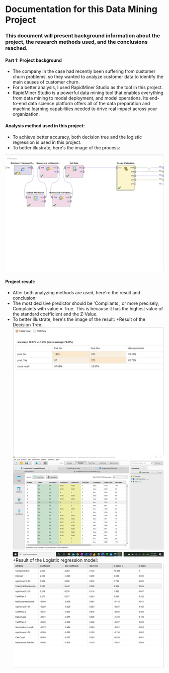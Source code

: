 # Documentation for this Data Mining Project

### This document will present background information about the project, the research methods used, and the conclusions reached.
#### Part 1: Project background

+ The company in the case had recently been suffering from customer churn problems, so they wanted to analyze customer data to identify the main causes of customer churn.
+ For a better analysis, I used RapidMiner Studio as the tool in this project.
+ RapidMiner Studio is a powerful data mining tool that enables everything from data mining to model deployment, and model operations. Its end-to-end data science platform offers all of the data preparation and machine learning capabilities needed to drive real impact across your organization.

#### Analysis method used in this project:

+ To achieve better accuracy, both decision tree and the logistic regression is used in this project.
+ To better illustrate, here's the image of the process:

![alt text](https://github.com/Abdullahluqmanov/Data-Mining-Project/blob/main/Process.jpg)

#### Project result:

+ After both analyzing methods are used, here're the result and conclusion:
+ The most decisive predictor should be 'Compliants', or more precisely, Complaints with value = True. This is because it has the highest value of the standard coefficient and the Z-Value.
+ To better illustrate, here's the image of the result:
+Result of the Decision Tree: 
![alt text](https://github.com/Abdullahluqmanov/Data-Mining-Project/blob/main/DT.jpg)
![alt text](https://github.com/Abdullahluqmanov/Data-Mining-Project/blob/main/DT2.jpg)
+Result of the Logistic regression model:
![alt text](https://github.com/Abdullahluqmanov/Data-Mining-Project/blob/main/LR.jpg)









